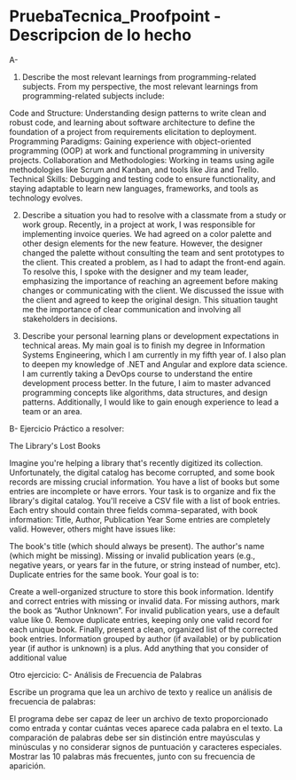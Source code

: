 # PruebaTecnica_Proofpoint - Descripcion de lo hecho 
A- 
1. Describe the most relevant learnings from programming-related subjects.
From my perspective, the most relevant learnings from programming-related subjects include:

Code and Structure: Understanding design patterns to write clean and robust code, and learning about software architecture to define the foundation of a project from requirements elicitation to deployment.
Programming Paradigms: Gaining experience with object-oriented programming (OOP) at work and functional programming in university projects.
Collaboration and Methodologies: Working in teams using agile methodologies like Scrum and Kanban, and tools like Jira and Trello.
Technical Skills: Debugging and testing code to ensure functionality, and staying adaptable to learn new languages, frameworks, and tools as technology evolves.

2. Describe a situation you had to resolve with a classmate from a study or work group.
Recently, in a project at work, I was responsible for implementing invoice queries. We had agreed on a color palette and other design elements for the new feature. However, the designer changed the palette without consulting the team and sent prototypes to the client. This created a problem, as I had to adapt the front-end again. To resolve this, I spoke with the designer and my team leader, emphasizing the importance of reaching an agreement before making changes or communicating with the client. We discussed the issue with the client and agreed to keep the original design. This situation taught me the importance of clear communication and involving all stakeholders in decisions.

3. Describe your personal learning plans or development expectations in technical areas.
My main goal is to finish my degree in Information Systems Engineering, which I am currently in my fifth year of. I also plan to deepen my knowledge of .NET and Angular and explore data science. I am currently taking a DevOps course to understand the entire development process better. In the future, I aim to master advanced programming concepts like algorithms, data structures, and design patterns. Additionally, I would like to gain enough experience to lead a team or an area.



B- Ejercicio Práctico a resolver:

The Library's Lost Books

Imagine you're helping a library that's recently digitized its collection.
Unfortunately, the digital catalog has become corrupted, and some book records are missing crucial information.
You have a list of books but some entries are incomplete or have errors.
Your task is to organize and fix the library's digital catalog.
You'll receive a CSV file with a list of book entries.
Each entry should contain three fields comma-separated, with book information: Title, Author, Publication Year
Some entries are completely valid. However, others might have issues like:

The book's title (which should always be present).
The author's name (which might be missing).
Missing or invalid publication years (e.g., negative years, or years far in the future, or string instead of number, etc).
Duplicate entries for the same book.
Your goal is to:

Create a well-organized structure to store this book information.
Identify and correct entries with missing or invalid data.
For missing authors, mark the book as “Author Unknown”.
For invalid publication years, use a default value like 0.
Remove duplicate entries, keeping only one valid record for each unique book.
Finally, present a clean, organized list of the corrected book entries.
Information grouped by author (if available) or by publication year (if author is unknown) is a plus.
Add anything that you consider of additional value
 
Otro ejercicio:
C- Análisis de Frecuencia de Palabras

Escribe un programa que lea un archivo de texto y realice un análisis de frecuencia de palabras:

El programa debe ser capaz de leer un archivo de texto proporcionado como entrada y contar cuántas veces aparece cada palabra en el texto.
La comparación de palabras debe ser sin distinción entre mayúsculas y minúsculas y no considerar signos de puntuación y caracteres especiales.
Mostrar las 10 palabras más frecuentes, junto con su frecuencia de aparición.
 

